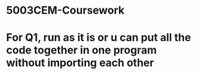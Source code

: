 # 5003CEM-Coursework
# For Q1, run as it is or u can put all the code together in one program without importing each other
